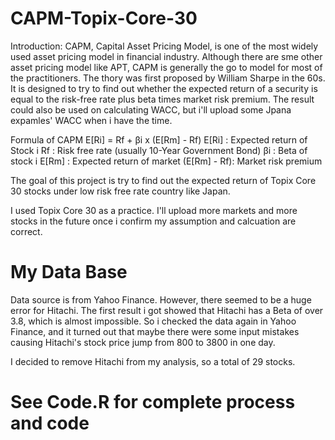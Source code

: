 # CAPM-Topix-Core-30

Introduction:
CAPM, Capital Asset Pricing Model, is one of the most widely used asset pricing model in financial industry. Although there are sme other asset pricing model like APT, CAPM is generally the go to model for most of the practitioners. The thory was first proposed by William Sharpe in the 60s. It is designed to try to find out whether the expected return of a security is equal to the risk-free rate plus beta times market risk premium. The result could also be used on calculating WACC, but i'll upload some Jpana expamles' WACC when i have the time.

Formula of CAPM
E[Ri] = Rf + βi x (E[Rm] - Rf)
  E[Ri] : Expected return of Stock i
  Rf :    Risk free rate (usually 10-Year Government Bond)
  βi :    Beta of stock i 
  E[Rm] : Expected return of market
  (E[Rm] - Rf): Market risk premium
  
The goal of this project is try to find out the expected return of Topix Core 30 stocks under low risk free rate country like Japan. 

I used Topix Core 30 as a practice. I'll upload more markets and more stocks in the future once i confirm my assumption and calcuation are correct.

# My Data Base
Data source is from Yahoo Finance. However, there seemed to be a huge error for Hitachi. The first result i got showed that Hitachi has a Beta of over 3.8, which is almost impossible. So i checked the data again in Yahoo Finance, and it turned out that maybe there were some input mistakes causing Hitachi's stock price jump from 800 to 3800 in one day. 

I decided to remove Hitachi from my analysis, so a total of 29 stocks.

# See Code.R for complete process and code
